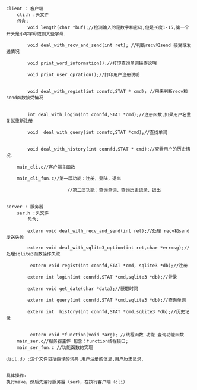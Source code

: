 	client : 客户端
		cli.h :头文件
		包含：
			void length(char *buf);//检测输入的是数字和密码,但是长度1-15,第一个开头是小写字母或则大些字母.
			
			void deal_with_recv_and_send(int ret); //判断recv和send 接受或发送情况
			
			void print_word_information();//打印查询单词操作说明 

			void print_user_opration();//打印用户注册说明

			
			void deal_with_regist(int connfd,STAT * cmd); //用来判断recv和send函数接受情况
			
			
			int deal_with_login(int connfd,STAT *cmd);//注册函数,如果用户名重复就重新注册
			
			void  deal_with_query(int connfd,STAT *cmd);//查找单词
			
			
			void deal_with_history(int connfd,STAT * cmd);//查看用户的历史情况.

		main_cli.c//客户端主函数

		main_cli_fun.c//第一层功能：注册，登陆，退出

						   //第二层功能：查询单词，查询历史记录，退出


	server : 服务器
		ser.h :头文件
			包含:
			
			extern void deal_with_recv_and_send(int ret);//处理 recv和send 发送失败
			
			extern void deal_with_sqlite3_option(int ret,char *errmsg);//处理sqlite3函数操作失败
			  
			 extern void regist(int connfd,STAT *cmd, sqlite3 *db);//注册
			
			extern int login(int connfd,STAT *cmd,sqlite3 *db);//登录
			
			extern void get_date(char *data);//获取时间
			
			extern int query(int connfd,STAT *cmd,sqlite3 *db);//查询单词
			
			extern int  history(int connfd,STAT *cmd,sqlite3 *db);//历史记录
			
			
			 extern void *function(void *arg); //线程函数 功能 查询功能函数
		main_ser.c//服务器主体 包含：function线程接口;
		main_ser_fun.c //功能函数的实现

	dict.db :这个文件包括翻译的词典,用户注册的信息,用户历史记录.


	具体操作:
	执行make，然后先运行服务器（ser），在执行客户端（cli）





	  



